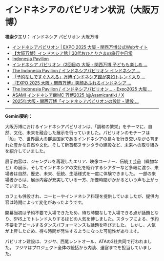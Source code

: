 # インドネシアのパビリオン状況（大阪万博）

**検索クエリ：** インドネシア パビリオン 大阪万博

- [インドネシアパビリオン | EXPO 2025 大阪・関西万博公式Webサイト](https://www.expo2025.or.jp/official-participant/indonesia/)
- [【大阪万博】インドネシア館 | 30代おひとりさまの旅行や日常](https://ameblo.jp/yrk0327/entry-12902904410.html)
- [Indonesia Pavilion](https://expo2025indonesia.id/)
- [インドネシア パビリオン（2回目の 大阪・関西万博 子どもも楽しめ ...](https://ameblo.jp/syenron1/entry-12908365440.html)
- [The Indonesia Pavilion / インドネシアパビリオン インドネシア ...](https://www.instagram.com/p/C6s6GRiu_ZW/)
- [「予約なしですぐ入れる」万博インドネシア館が突如トレンド入り ...](https://news.yahoo.co.jp/articles/5ac41a84985753620ac4aabaae90943de3cb4c7f)
- [『EXPO 2025 大阪・関西万博』笑顔あふれるインドネシア ...](https://note.com/yamada_tourist/n/n27bea8822b97)
- [The Indonesia Pavilion / インドネシアパビリオン... - Expo2025 大阪 ...](https://www.facebook.com/expo2025japan/posts/-the-indonesia-pavilion-%E3%82%A4%E3%83%B3%E3%83%89%E3%83%8D%E3%82%B7%E3%82%A2%E3%83%91%E3%83%93%E3%83%AA%E3%82%AA%E3%83%B3%E3%82%A4%E3%83%B3%E3%83%89%E3%83%8D%E3%82%B7%E3%82%A2%E3%83%91%E3%83%93%E3%83%AA%E3%82%AA%E3%83%B3%E3%81%AF%E8%B1%8A%E3%81%8B%E3%81%AA%E5%8F%AF%E8%83%BD%E6%80%A7%E3%81%A8%E6%98%8E%E3%82%8B%E3%81%84%E6%98%8E%E6%97%A5%E3%81%B8%E3%81%AE%E5%B8%8C%E6%9C%9B%E3%82%92%E7%A7%98%E3%82%81%E3%81%9F%E5%9B%BD%E3%81%A8%E3%81%97%E3%81%A6%E3%81%A0%E3%81%91%E3%81%A7%E3%81%AA%E3%81%8F%E4%B8%96%E7%95%8C%E3%81%AE%E8%AA%BF/748797680759236/)
- [ASAMI インドネシア館MC 万博2025 (@Asamicantik) / X](https://x.com/asamicantik)
- [2025年大阪・関西万博「インドネシアパビリオンの設計・建設 ...](https://www.fujiya-net.co.jp/news/20240501)


---

**Gemini要約：**

大阪万博におけるインドネシアパビリオンは、「調和の繁栄」をテーマに、自然、文化、未来を融合した展示を行っていました。パビリオンのモチーフは「船」で、世界最大の群島国家であるインドネシアの島々を行き交いながら育まれた豊かな自然や文化、そして新首都ヌサンタラの建設など、未来への取り組みを紹介していました。

展示内容は、ジャングルを再現したエリア、映像コーナー、伝統工芸品（織物など）の展示、そしてインドネシアの文化を紹介するシアターなど多岐に渡り、来場者は自然、歴史、未来、伝統、生活様式を一度に体験できました。  一部の来場者からは、展示内容が充実している一方、所要時間がかかるという声も上がっていました。

カフェも併設され、コーヒーやインドネシア料理を提供していましたが、提供内容は時期によって変化があったようです。

開幕当初は予約不要で入場できたため、待ち時間なしで入場できる点が話題となり、SNS上でトレンド入りするほどの人気を博しました。スタッフによる、予約不要をアピールするダンスパフォーマンスも話題を呼びました。  しかし、人気が上昇したため、待ち時間が発生するようになった可能性があります。

パビリオン建設は、フジヤ、西尾レントオール、ATAの3社共同で行われました。  フジヤはプロジェクト全体の統括から内装、運営までを担当していました。

